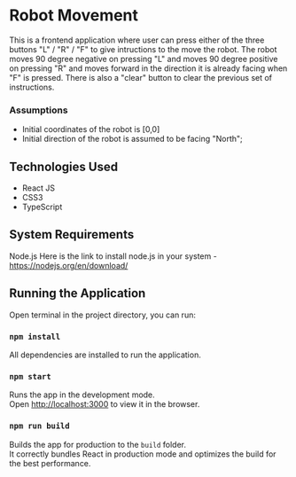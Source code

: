 # Robot Movement
 This is a frontend application where user can press either of the three buttons "L" / "R" / "F" to give intructions to the move the robot. The robot moves 90 degree negative on pressing "L" and moves 90 degree positive on pressing "R" and moves forward in the direction it is already facing when "F" is pressed. There is also a "clear" button to clear the previous set of instructions.

 ### Assumptions
- Initial coordinates of the robot is [0,0] 
- Initial direction of the robot is assumed to be facing "North";

## Technologies Used
- React JS
- CSS3
- TypeScript

## System Requirements
Node.js
Here is the link to install node.js in your system - https://nodejs.org/en/download/

## Running the Application
Open terminal in the project directory, you can run:

### `npm install`
All dependencies are installed to run the application.

### `npm start`
Runs the app in the development mode.\
Open [http://localhost:3000](http://localhost:3000) to view it in the browser.

### `npm run build`

Builds the app for production to the `build` folder.\
It correctly bundles React in production mode and optimizes the build for the best performance.
